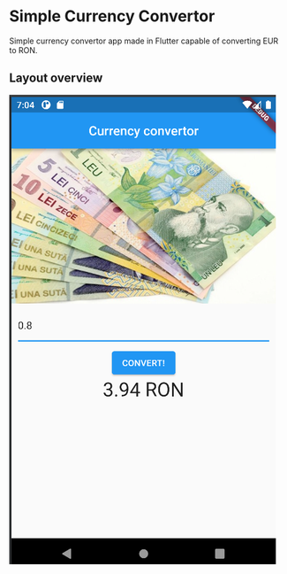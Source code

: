 # Simple Currency Convertor

Simple currency convertor app made in Flutter capable of converting EUR to RON.

## Layout overview

![img.png](img.png)
